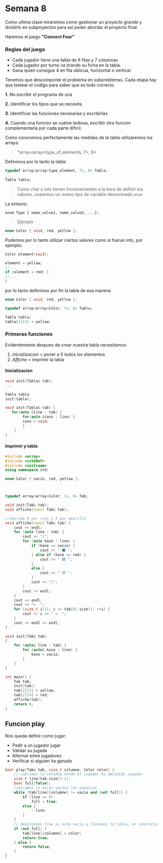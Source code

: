 # Semana 8

Como ultima clase miraremos como gestionar un proyecto grande y dividirlo en subproyectos para asi poder abordar
el proyecto final.

Haremos el juego **"Connect Four"**

### Reglas del juego
- Cada jugador tiene una tabla de 6 filas y 7 columnas
- Cada jugador por turno va tirando su ficha en la tabla.
- Gana quien consigue 4 en fila oblicua, horizontal o vertical.

Tenemos que descomponer el problema en subproblemas.
Cada etapa hay que testear el codigo para saber que es todo correcto.

**1.** No escribir el programa de una

**2.** Identificar los tipos que se necesita

**3.** Identificar las funciones necesarias y escribirlas

**4.** Cuando una funcion se vuelve tediosa, escribir otra funcion complementaria por cada parte dificil.

Como conocemos perfectamente las medidas de la tabla utilizaremos los arrays:

> *array<array<type_of_elements, 7>, 6>

Definimos por lo tanto la tabla:

```cpp
typedef array<array<type_element, 7>, 6> Tabla;
...
Tabla tabla;
```
> Como char o ints tienen inconvenientes a la hora de definir los valores, usaremos un nuevo tipo de variable denominado `enum`

La sintaxis:

`enum Type { name_value1, name_value2, ...};`

> Ejemplo
```cpp
enum Color { void, red, yellow };
```
Podemos por lo tanto utilizar ciertos valores como si fueran ints, por ejemplo:
```cpp
Color element(void);

element = yellow;
//...
if (element = red) {
//...
}
```

por lo tanto definimos por fin la tabla de esa manera:
```cpp
enum Color { void, red, yellow };

typedef array<array<Color, 7>, 6> Tabla;

Tabla tabla;
tabla[2][3] = yellow;
```

### Primeras funciones

Evidentemente despues de crear nuestra tabla necesitamos:

1. *inicializacion* = poner a 0 todos los elementos
2. *Affiche* = imprimir la tabla 

#### Inicializacion

```cpp
void init(Tabla& tab);
...

Tabla tabla
init(tabla);

void init(Tabla& tab) {
   for(auto &line : tab) {
        for(auto &caso : line) {
        caso = void;
        }
    }
}
```
#### Imprimir y tabla

```cpp
#include <array>
#include <cstddef>
#include <iostream>
using namespace std;

enum Color { vacio, red, yellow };



typedef array<array<Color, 7>, 6> Tab;

void init(Tab& tab);
void affiche(const Tab& tab);

//imprime 0 por rojo y X por amarillo
void affiche(const Tab& tab) {
	cout << endl;
	for (auto line : tab) {
		cout << "|";
		for (auto kase : line) {
			if (kase == vacio) {
				cout << " ⬛️ ";
			} else if (kase == red) {
				cout << " 🟥 ";
			}
			else {
				cout << " 🟨 ";
			}
			cout << "|";
		}
		cout << endl;
	}
	cout << endl;
	cout << "=  ";
	for (size_t i(1); i <= tab[0].size(); ++i) {
		cout << i << " =  ";
	}
	cout << endl << endl;
}

void init(Tab& tab)
{
	for (auto& line : tab) {
		for (auto& kase : line) {
			kase = vacio;
		}	
	}
}

int main() {
	Tab tab;
	init(tab);
	tab[2][3] = yellow;
	tab[2][4] = red;
	affiche(tab);
	return 0;
}
```

## Funcion play

Nos queda definir como jugar:

- Pedir a un jugador jugar
- Validar su jugada
- Alternar entre jugadores
- Verificar si alguien ha ganado

```cpp
bool play(Tab& tab, size_t columne, Color color) {
	// cubrimos la columna donde el jugador ha decidido jugador
	size_t line(tab.size()-1);
	bool full(false);
    //miramos si estan vacios los espacios
	while (tab[line][columne] != vacio and (not full)) {
		if (line == 0)
			full = true;
		else {
			--line;	
		}
	}
    // devolvemos true si esta vacio y llenamos la tabla, en contrario salimos con false
	if (not full) {
		tab[line][columne] = color;
		return true;
	} else {
		return false;
	}
}
```


